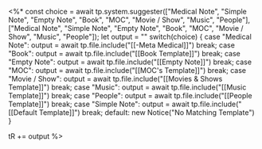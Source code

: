 <%*
const choice = await tp.system.suggester(["Medical Note", "Simple Note", "Empty Note", "Book", "MOC", "Movie / Show", "Music", "People"], ["Medical Note", "Simple Note", "Empty Note", "Book", "MOC", "Movie / Show", "Music", "People"]);
let output = ""
switch(choice) {
    case "Medical Note":
        output = await tp.file.include("[[-Meta Medical]]")
        break;
    case "Book":
		output = await tp.file.include("[[Book Template]]")
		break;
    case "Empty Note":
	   output = await tp.file.include("[[Empty Note]]")
	   break;
    case "MOC":
        output = await tp.file.include("[[MOC's Template]]")
        break;
    case "Movie / Show":
	   output = await tp.file.include("[[Movies & Shows Template]]")
	   break;
    case "Music":
        output = await tp.file.include("[[Music Template]]")
        break;
    case "People":
	   output = await tp.file.include("[[People Template]]")
	   break;
    case "Simple Note":
		output = await tp.file.include("[[Default Template]]")
		break;
    default:
        new Notice("No Matching Template")
}
   
tR += output
%>